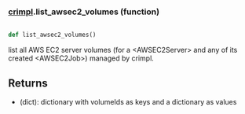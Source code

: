 ### [crimpl](crimpl.md).list_awsec2_volumes (function)


```py

def list_awsec2_volumes()

```



list all AWS EC2 server volumes (for a &lt;AWSEC2Server&gt; and any of its created
&lt;AWSEC2Job&gt;) managed by crimpl.

Returns
-----------
* (dict): dictionary with volumeIds as keys and a dictionary as values

